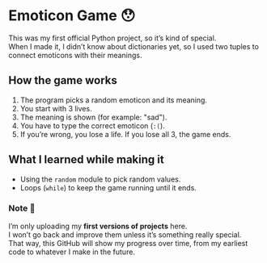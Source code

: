 # Emoticon Game 😯

This was my first official Python project, so it’s kind of special.  
When I made it, I didn’t know about dictionaries yet, so I used two tuples to connect emoticons with their meanings.  

## How the game works
1. The program picks a random emoticon and its meaning.  
2. You start with 3 lives.  
3. The meaning is shown (for example: "sad").  
4. You have to type the correct emoticon (`:(`).  
5. If you’re wrong, you lose a life. If you lose all 3, the game ends.  

## What I learned while making it
- Using the `random` module to pick random values.  
- Loops (`while`) to keep the game running until it ends.

### Note 📝
I’m only uploading my **first versions of projects** here.  
I won’t go back and improve them unless it’s something really special.  
That way, this GitHub will show my progress over time, from my earliest code to whatever I make in the future.
